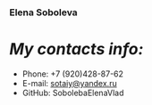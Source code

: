 ### **Elena Soboleva**
# ***My contacts info:***
- Phone: +7 (920)428-87-62
- E-mail: sotaiy@yandex.ru
- GitHub: SobolebaElenaVlad
